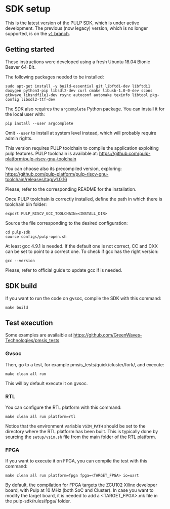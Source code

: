 # SDK setup

This is the latest version of the PULP SDK, which is under active development.  The previous (now legacy) version, which is no longer supported, is on the [`v1` branch](https://github.com/pulp-platform/pulp-sdk/tree/v1).

## Getting started

These instructions were developed using a fresh Ubuntu 18.04 Bionic Beaver 64-Bit.

The following packages needed to be installed:

~~~~~shell
sudo apt-get install -y build-essential git libftdi-dev libftdi1 doxygen python3-pip libsdl2-dev curl cmake libusb-1.0-0-dev scons gtkwave libsndfile1-dev rsync autoconf automake texinfo libtool pkg-config libsdl2-ttf-dev
~~~~~

The SDK also requires the `argcomplete` Python package. You can install it for the local user with:
~~~~~shell
pip install --user argcomplete
~~~~~
Omit `--user` to install at system level instead, which will probably require admin rights.

This version requires PULP toolchain to compile the application exploiting pulp features. PULP toolchain is available at: https://github.com/pulp-platform/pulp-riscv-gnu-toolchain

You can choose also its precompiled version, exploring: https://github.com/pulp-platform/pulp-riscv-gnu-toolchain/releases/tag/v1.0.16

Please, refer to the corresponding README for the installation.

Once PULP toolchain is correctly installed, define the path in which there is toolchain bin folder:

~~~~~shell
export PULP_RISCV_GCC_TOOLCHAIN=<INSTALL_DIR>
~~~~~

Source the file corresponding to the desired configuration:

~~~~~shell
cd pulp-sdk
source configs/pulp-open.sh
~~~~~

At least gcc 4.9.1 is needed. If the default one is not correct, CC and CXX can be set to
point to a correct one. To check if gcc has the right version:

~~~~~shell
gcc --version
~~~~~

Please, refer to official guide to update gcc if is needed.

## SDK build

If you want to run the code on gvsoc, compile the SDK with this command:

~~~~~shell
make build
~~~~~

## Test execution

Some examples are availaible at https://github.com/GreenWaves-Technologies/pmsis_tests

### Gvsoc

Then, go to a test, for example pmsis_tests/quick/cluster/fork/, and execute:

~~~~~shell
make clean all run
~~~~~

This will by default execute it on gvsoc.

### RTL

You can configure the RTL platform with this command:

~~~~~shell
make clean all run platform=rtl
~~~~~

Notice that the environment variable `VSIM_PATH` should be set to the directory where the RTL platform has been built.
This is typically done by sourcing the `setup/vsim.sh` file from the main folder of the RTL platform.

### FPGA

If you want to execute it on FPGA, you can compile the test with this command:

~~~~~shell
make clean all run platform=fpga fpga=<TARGET_FPGA> io=uart
~~~~~

By default, the compilation for FPGA targets the ZCU102 Xilinx developer board, with Pulp at 10 MHz (both SoC and Cluster). In case you want to modify the target board, it is needed to add a <TARGET_FPGA>.mk file in the pulp-sdk/rules/fpga/ folder.
